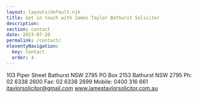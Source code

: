 ```yaml
---
layout: layouts/default.njk
title: Get in touch with James Taylor Bathurst Solicitor
description: 
section: contact
date: 2023-07-20
permalink: /contact/
eleventyNavigation:
  key: Contact
  order: 4
---
```


103 Piper Street Bathurst NSW 2795
PO Box 2153 Bathurst NSW 2795
Ph: 02 6338 2600
Fax: 02 6338 2699
Mobile: 0400 316 661
jtaylorsolicitor@gmail.com
www.jamestaylorsolicitor.com.au
